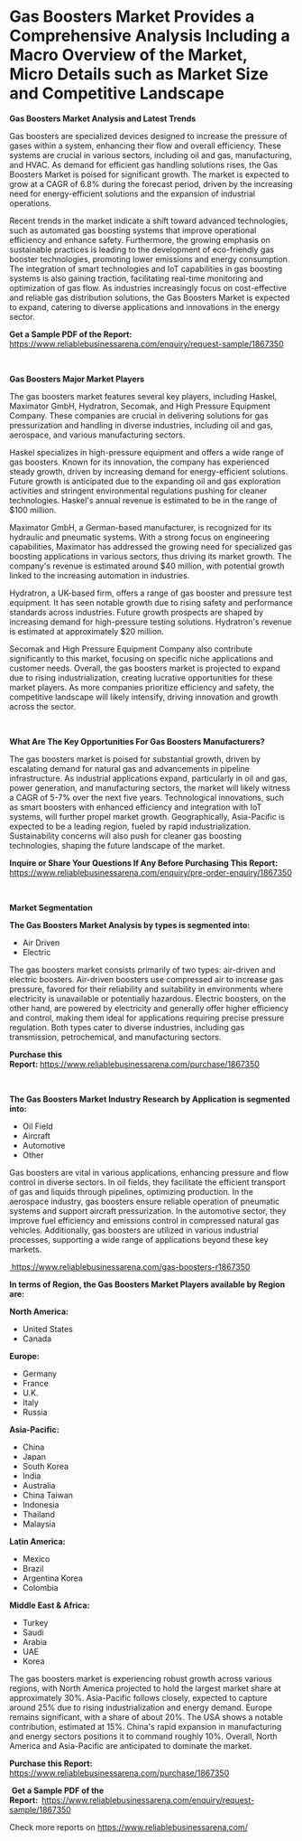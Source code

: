 <p><h1>Gas Boosters Market Provides a Comprehensive Analysis Including a Macro Overview of the Market, Micro Details such as Market Size and Competitive Landscape</h1></p><p><strong>Gas Boosters Market Analysis and Latest Trends</strong></p>
<p><p>Gas boosters are specialized devices designed to increase the pressure of gases within a system, enhancing their flow and overall efficiency. These systems are crucial in various sectors, including oil and gas, manufacturing, and HVAC. As demand for efficient gas handling solutions rises, the Gas Boosters Market is poised for significant growth. The market is expected to grow at a CAGR of 6.8% during the forecast period, driven by the increasing need for energy-efficient solutions and the expansion of industrial operations.</p><p>Recent trends in the market indicate a shift toward advanced technologies, such as automated gas boosting systems that improve operational efficiency and enhance safety. Furthermore, the growing emphasis on sustainable practices is leading to the development of eco-friendly gas booster technologies, promoting lower emissions and energy consumption. The integration of smart technologies and IoT capabilities in gas boosting systems is also gaining traction, facilitating real-time monitoring and optimization of gas flow. As industries increasingly focus on cost-effective and reliable gas distribution solutions, the Gas Boosters Market is expected to expand, catering to diverse applications and innovations in the energy sector.</p></p>
<p><strong>Get a Sample PDF of the Report:&nbsp;</strong> <a href="https://www.reliablebusinessarena.com/enquiry/request-sample/1867350?utm_campaign=2805&utm_medium=2&utm_source=Github&utm_content=ia&utm_term=10042025&utm_id=gas-boosters">https://www.reliablebusinessarena.com/enquiry/request-sample/1867350</a></p>
<p>&nbsp;</p>
<p><strong>Gas Boosters Major Market Players</strong></p>
<p><p>The gas boosters market features several key players, including Haskel, Maximator GmbH, Hydratron, Secomak, and High Pressure Equipment Company. These companies are crucial in delivering solutions for gas pressurization and handling in diverse industries, including oil and gas, aerospace, and various manufacturing sectors.</p><p>Haskel specializes in high-pressure equipment and offers a wide range of gas boosters. Known for its innovation, the company has experienced steady growth, driven by increasing demand for energy-efficient solutions. Future growth is anticipated due to the expanding oil and gas exploration activities and stringent environmental regulations pushing for cleaner technologies. Haskel's annual revenue is estimated to be in the range of $100 million.</p><p>Maximator GmbH, a German-based manufacturer, is recognized for its hydraulic and pneumatic systems. With a strong focus on engineering capabilities, Maximator has addressed the growing need for specialized gas boosting applications in various sectors, thus driving its market growth. The company's revenue is estimated around $40 million, with potential growth linked to the increasing automation in industries.</p><p>Hydratron, a UK-based firm, offers a range of gas booster and pressure test equipment. It has seen notable growth due to rising safety and performance standards across industries. Future growth prospects are shaped by increasing demand for high-pressure testing solutions. Hydratron's revenue is estimated at approximately $20 million.</p><p>Secomak and High Pressure Equipment Company also contribute significantly to this market, focusing on specific niche applications and customer needs. Overall, the gas boosters market is projected to expand due to rising industrialization, creating lucrative opportunities for these market players. As more companies prioritize efficiency and safety, the competitive landscape will likely intensify, driving innovation and growth across the sector.</p></p>
<p>&nbsp;</p>
<p><strong>What Are The Key Opportunities For Gas Boosters Manufacturers?</strong></p>
<p><p>The gas boosters market is poised for substantial growth, driven by escalating demand for natural gas and advancements in pipeline infrastructure. As industrial applications expand, particularly in oil and gas, power generation, and manufacturing sectors, the market will likely witness a CAGR of 5-7% over the next five years. Technological innovations, such as smart boosters with enhanced efficiency and integration with IoT systems, will further propel market growth. Geographically, Asia-Pacific is expected to be a leading region, fueled by rapid industrialization. Sustainability concerns will also push for cleaner gas boosting technologies, shaping the future landscape of the market.</p></p>
<p><strong>Inquire or Share Your Questions If Any Before Purchasing This Report:</strong> <a href="https://www.reliablebusinessarena.com/enquiry/pre-order-enquiry/1867350?utm_campaign=2805&utm_medium=2&utm_source=Github&utm_content=ia&utm_term=10042025&utm_id=gas-boosters">https://www.reliablebusinessarena.com/enquiry/pre-order-enquiry/1867350</a></p>
<p>&nbsp;</p>
<p><strong>Market Segmentation</strong></p>
<p><strong>The Gas Boosters Market Analysis by types is segmented into:</strong></p>
<p><ul><li>Air Driven</li><li>Electric</li></ul></p>
<p><p>The gas boosters market consists primarily of two types: air-driven and electric boosters. Air-driven boosters use compressed air to increase gas pressure, favored for their reliability and suitability in environments where electricity is unavailable or potentially hazardous. Electric boosters, on the other hand, are powered by electricity and generally offer higher efficiency and control, making them ideal for applications requiring precise pressure regulation. Both types cater to diverse industries, including gas transmission, petrochemical, and manufacturing sectors.</p></p>
<p><strong>Purchase this Report:&nbsp;</strong><a href="https://www.reliablebusinessarena.com/purchase/1867350?utm_campaign=2805&utm_medium=2&utm_source=Github&utm_content=ia&utm_term=10042025&utm_id=gas-boosters">https://www.reliablebusinessarena.com/purchase/1867350</a></p>
<p>&nbsp;</p>
<p><strong>The Gas Boosters Market Industry Research by Application is segmented into:</strong></p>
<p><ul><li>Oil Field</li><li>Aircraft</li><li>Automotive</li><li>Other</li></ul></p>
<p><p>Gas boosters are vital in various applications, enhancing pressure and flow control in diverse sectors. In oil fields, they facilitate the efficient transport of gas and liquids through pipelines, optimizing production. In the aerospace industry, gas boosters ensure reliable operation of pneumatic systems and support aircraft pressurization. In the automotive sector, they improve fuel efficiency and emissions control in compressed natural gas vehicles. Additionally, gas boosters are utilized in various industrial processes, supporting a wide range of applications beyond these key markets.</p></p>
<p><a href="https://www.reliablebusinessarena.com/gas-boosters-r1867350?utm_campaign=2805&utm_medium=2&utm_source=Github&utm_content=ia&utm_term=10042025&utm_id=gas-boosters">&nbsp;https://www.reliablebusinessarena.com/gas-boosters-r1867350</a></p>
<p><strong>In terms of Region, the Gas Boosters Market Players available by Region are:</strong></p>
<p>
    <p> <strong> North America: </strong>
        <ul>
            <li>United States</li>
            <li>Canada</li>
        </ul>
        </p> 
    <p> <strong> Europe: </strong>
        <ul>
            <li>Germany</li>
            <li>France</li>
            <li>U.K.</li>
            <li>Italy</li>
            <li>Russia</li>
        </ul>
        </p> 
    <p> <strong> Asia-Pacific: </strong>
        <ul>
            <li>China</li>
            <li>Japan</li>
            <li>South Korea</li>
            <li>India</li>
            <li>Australia</li>
            <li>China Taiwan</li>
            <li>Indonesia</li>
            <li>Thailand</li>
            <li>Malaysia</li>
        </ul>
        </p> 
    <p> <strong> Latin America: </strong>
        <ul>
            <li>Mexico</li>
            <li>Brazil</li>
            <li>Argentina Korea</li>
            <li>Colombia</li>
        </ul>
        </p> 
    <p> <strong> Middle East & Africa: </strong>
        <ul>
            <li>Turkey</li>
            <li>Saudi</li>
            <li>Arabia</li>
            <li>UAE</li>
            <li>Korea</li>
        </ul>
    </p>
    </p>
<p><p>The gas boosters market is experiencing robust growth across various regions, with North America projected to hold the largest market share at approximately 30%. Asia-Pacific follows closely, expected to capture around 25% due to rising industrialization and energy demand. Europe remains significant, with a share of about 20%. The USA shows a notable contribution, estimated at 15%. China's rapid expansion in manufacturing and energy sectors positions it to command roughly 10%. Overall, North America and Asia-Pacific are anticipated to dominate the market.</p></p>
<p><strong>Purchase this Report: </strong><a href="https://www.reliablebusinessarena.com/purchase/1867350?utm_campaign=2805&utm_medium=2&utm_source=Github&utm_content=ia&utm_term=10042025&utm_id=gas-boosters">https://www.reliablebusinessarena.com/purchase/1867350</a></p>
<p>&nbsp;<strong>Get a Sample PDF of the Report:&nbsp;&nbsp;</strong><a href="https://www.reliablebusinessarena.com/enquiry/request-sample/1867350?utm_campaign=2805&utm_medium=2&utm_source=Github&utm_content=ia&utm_term=10042025&utm_id=gas-boosters">https://www.reliablebusinessarena.com/enquiry/request-sample/1867350</a></p>
<p><strong></strong></p>
<p>Check more reports on <a href="https://www.reliablebusinessarena.com/?utm_campaign=2805&utm_medium=2&utm_source=Github&utm_content=ia&utm_term=10042025&utm_id=gas-boosters">https://www.reliablebusinessarena.com/</a></p>
